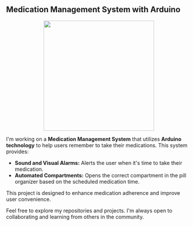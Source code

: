 ## Medication Management System with Arduino

<div align="center">
  <img src="https://media.giphy.com/media/l4FGwHEUCGILz9Kaz/giphy.gif" width="300"/>
</div>

I'm working on a **Medication Management System** that utilizes **Arduino technology** to help users remember to take their medications. This system provides:

- **Sound and Visual Alarms:** Alerts the user when it's time to take their medication.
- **Automated Compartments:** Opens the correct compartment in the pill organizer based on the scheduled medication time.

This project is designed to enhance medication adherence and improve user convenience.

Feel free to explore my repositories and projects. I'm always open to collaborating and learning from others in the community.
